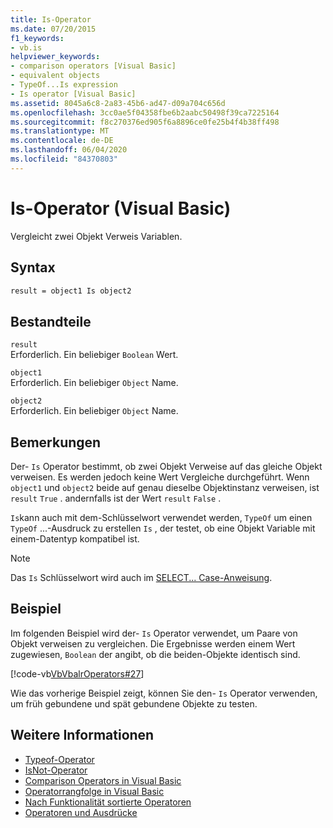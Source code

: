 ```yaml
---
title: Is-Operator
ms.date: 07/20/2015
f1_keywords:
- vb.is
helpviewer_keywords:
- comparison operators [Visual Basic]
- equivalent objects
- TypeOf...Is expression
- Is operator [Visual Basic]
ms.assetid: 8045a6c8-2a83-45b6-ad47-d09a704c656d
ms.openlocfilehash: 3cc0ae5f04358fbe6b2aabc50498f39ca7225164
ms.sourcegitcommit: f8c270376ed905f6a8896ce0fe25b4f4b38ff498
ms.translationtype: MT
ms.contentlocale: de-DE
ms.lasthandoff: 06/04/2020
ms.locfileid: "84370803"
---
```

# <a name="is-operator-visual-basic"></a>Is-Operator (Visual Basic)
Vergleicht zwei Objekt Verweis Variablen.  
  
## <a name="syntax"></a>Syntax  
  
```vb  
result = object1 Is object2  
```  
  
## <a name="parts"></a>Bestandteile  
 `result`  
 Erforderlich. Ein beliebiger `Boolean` Wert.  
  
 `object1`  
 Erforderlich. Ein beliebiger `Object` Name.  
  
 `object2`  
 Erforderlich. Ein beliebiger `Object` Name.  
  
## <a name="remarks"></a>Bemerkungen  
 Der- `Is` Operator bestimmt, ob zwei Objekt Verweise auf das gleiche Objekt verweisen. Es werden jedoch keine Wert Vergleiche durchgeführt. Wenn `object1` und `object2` beide auf genau dieselbe Objektinstanz verweisen, ist `result` `True` . andernfalls ist der Wert `result` `False` .  
  
 `Is`kann auch mit dem-Schlüsselwort verwendet werden, `TypeOf` um einen `TypeOf` ...-Ausdruck zu erstellen `Is` , der testet, ob eine Objekt Variable mit einem-Datentyp kompatibel ist.  
  
> [!NOTE]
> Das `Is` Schlüsselwort wird auch im [SELECT... Case-Anweisung](../statements/select-case-statement.md).  
  
## <a name="example"></a>Beispiel  
 Im folgenden Beispiel wird der- `Is` Operator verwendet, um Paare von Objekt verweisen zu vergleichen. Die Ergebnisse werden einem Wert zugewiesen, `Boolean` der angibt, ob die beiden-Objekte identisch sind.  
  
 [!code-vb[VbVbalrOperators#27](~/samples/snippets/visualbasic/VS_Snippets_VBCSharp/VbVbalrOperators/VB/Class1.vb#27)]  
  
 Wie das vorherige Beispiel zeigt, können Sie den- `Is` Operator verwenden, um früh gebundene und spät gebundene Objekte zu testen.  
  
## <a name="see-also"></a>Weitere Informationen

- [Typeof-Operator](typeof-operator.md)
- [IsNot-Operator](isnot-operator.md)
- [Comparison Operators in Visual Basic](../../programming-guide/language-features/operators-and-expressions/comparison-operators.md)
- [Operatorrangfolge in Visual Basic](operator-precedence.md)
- [Nach Funktionalität sortierte Operatoren](operators-listed-by-functionality.md)
- [Operatoren und Ausdrücke](../../programming-guide/language-features/operators-and-expressions/index.md)
